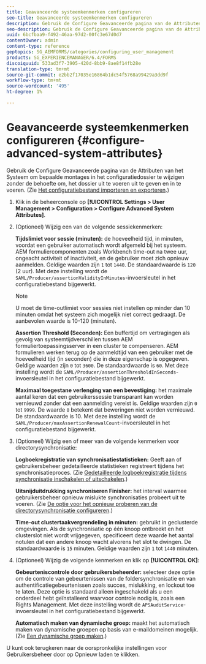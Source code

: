 ```yaml
---
title: Geavanceerde systeemkenmerken configureren
seo-title: Geavanceerde systeemkenmerken configureren
description: Gebruik de Configure Geavanceerde pagina van de Attributen van het Systeem om bepaalde montages in het configuratiedossier te wijzigen zonder de behoefte om, het dossier uit te voeren uit te geven en in te voeren.
seo-description: Gebruik de Configure Geavanceerde pagina van de Attributen van het Systeem om bepaalde montages in het configuratiedossier te wijzigen zonder de behoefte om, het dossier uit te voeren uit te geven en in te voeren.
uuid: 6bcfbaa9-f492-46aa-97d2-00fc3e67d0d7
contentOwner: admin
content-type: reference
geptopics: SG_AEMFORMS/categories/configuring_user_management
products: SG_EXPERIENCEMANAGER/6.4/FORMS
discoiquuid: 533ad3f7-3905-420d-8bb9-8ae8f14fb28e
translation-type: tm+mt
source-git-commit: e2bb2f17035e16864b1dc54f5768a99429a3dd9f
workflow-type: tm+mt
source-wordcount: '495'
ht-degree: 1%

---
```



# Geavanceerde systeemkenmerken configureren {#configure-advanced-system-attributes}

Gebruik de Configure Geavanceerde pagina van de Attributen van het Systeem om bepaalde montages in het configuratiedossier te wijzigen zonder de behoefte om, het dossier uit te voeren uit te geven en in te voeren. (Zie [Het configuratiebestand importeren en exporteren](/help/forms/using/admin-help/importing-exporting-configuration-file.md#importing-and-exporting-the-configuration-file).)

1. Klik in de beheerconsole op **[!UICONTROL Settings > User Management > Configuration > Configure Advanced System Attributes]**.
1. (Optioneel) Wijzig een van de volgende sessiekenmerken:

   **Tijdslimiet voor sessie (minuten):** de hoeveelheid tijd, in minuten, voordat een gebruiker automatisch wordt afgemeld bij het systeem. AEM formuliercomponenten zoals Workbench time-out na twee uur, ongeacht activiteit of inactiviteit, en de gebruiker moet zich opnieuw aanmelden. Geldige waarden zijn `1` tot `1440`. De standaardwaarde is `120` (2 uur). Met deze instelling wordt de `SAML/Producer/assertionValidityInMinutes`-invoersleutel in het configuratiebestand bijgewerkt.

   >[!NOTE]
   >
   >U moet de time-outlimiet voor sessies niet instellen op minder dan 10 minuten omdat het systeem zich mogelijk niet correct gedraagt. De aanbevolen waarde is 10-120 (minuten).

   **Assertion Threshold (Seconden):** Een buffertijd om vertragingen als gevolg van systeemtijdverschillen tussen AEM formuliertoepassingsserver in een cluster te compenseren. AEM formulieren werken terug op de aanmeldtijd van een gebruiker met de hoeveelheid tijd (in seconden) die in deze eigenschap is opgegeven. Geldige waarden zijn `0` tot `3600`. De standaardwaarde is `60`. Met deze instelling wordt de `SAML/Producer/assertionThresholdInSeconds`-invoersleutel in het configuratiebestand bijgewerkt.

   **Maximaal toegestane verlenging van een bevestiging:** het maximale aantal keren dat een gebruikerssessie transparant kan worden vernieuwd zonder dat een aanmelding vereist is. Geldige waarden zijn `0` tot `9999`. De waarde `0` betekent dat beweringen niet worden vernieuwd. De standaardwaarde is 10. Met deze instelling wordt de `SAML/Producer/maxAssertionRenewalCount`-invoersleutel in het configuratiebestand bijgewerkt.

1. (Optioneel) Wijzig een of meer van de volgende kenmerken voor directorysynchronisatie:

   **Logboekregistratie van synchronisatiestatistieken:** Geeft aan of gebruikersbeheer gedetailleerde statistieken registreert tijdens het synchronisatieproces. (Zie [Gedetailleerde logboekregistratie tijdens synchronisatie inschakelen of uitschakelen](/help/forms/using/admin-help/synchronizing-directories.md#enable-or-disable-detailed-logging-during-synchronization).)

   **Uitsnijduitdrukking synchroniseren Finisher:** het interval waarmee gebruikersbeheer opnieuw mislukte synchronisaties probeert uit te voeren. (Zie [De optie voor het opnieuw proberen van de directorysynchronisatie configureren](/help/forms/using/admin-help/synchronizing-directories.md#configure-the-directory-synchronization-retry-option).)

   **Time-out clustertaakvergrendeling in minuten:** gebruikt in geclusterde omgevingen. Als de synchronisatie op één knoop ontbreekt en het clusterslot niet wordt vrijgegeven, specificeert deze waarde het aantal notulen dat een andere knoop wacht alvorens het slot te dwingen. De standaardwaarde is `15` minuten. Geldige waarden zijn `1` tot `1440` minuten.

1. (Optioneel) Wijzig de volgende kenmerken en klik op **[!UICONTROL OK]**:

   **Gebeurteniscontrole door gebruikersbeheerder:** selecteer deze optie om de controle van gebeurtenissen van de foldersynchronisatie en van authentificatiegebeurtenissen zoals succes, mislukking, en lockout toe te laten. Deze optie is standaard alleen ingeschakeld als u een onderdeel hebt geïnstalleerd waarvoor controle nodig is, zoals een Rights Management. Met deze instelling wordt de `APSAuditService`-invoersleutel in het configuratiebestand bijgewerkt.

   **Automatisch maken van dynamische groep:** maakt het automatisch maken van dynamische groepen op basis van e-maildomeinen mogelijk. (Zie [Een dynamische groep maken](/help/forms/using/admin-help/creating-configuring-groups.md#create-a-dynamic-group).)

U kunt ook terugkeren naar de oorspronkelijke instellingen voor Gebruikersbeheer door op Opnieuw laden te klikken.
